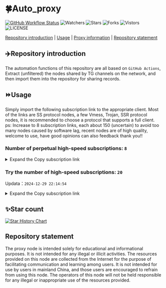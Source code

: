 # 🍀Auto_proxy
[![GitHub Workflow Status](https://img.shields.io/github/actions/workflow/status/PangTouY00/Auto_proxy/main.yml?branch=main)](https://github.com/PangTouY00/Auto_proxy/actions/workflows/main.yml?branch=main) 
![Watchers](https://img.shields.io/github/watchers/w1770946466/Auto_proxy) ![Stars](https://img.shields.io/github/stars/PangTouY00/Auto_proxy) ![Forks](https://img.shields.io/github/forks/w1770946466/Auto_proxy) ![Vistors](https://visitor-badge.laobi.icu/badge?page_id=PangTouY00.Auto_proxy) ![LICENSE](https://img.shields.io/badge/license-CC%20BY--SA%204.0-green.svg)

[Repository introduction](https://github.com/PangTouY00/Auto_proxy#Repositoryintroduction) | [Usage](https://github.com/PangTouY00/Auto_proxy#Usage) | [Proxy information](https://github.com/PangTouY00/Auto_proxy#Proxyinformation) | [Repository statement](https://github.com/PangTouY00/Auto_proxy#Repositorystatement)

## ✈️Repository introduction
The automation functions of this repository are all based on `GitHub Actions`,
Extract (unfiltered) the nodes shared by TG channels on the network, and then import them into the repository for sharing records.

## ⏩Usage
Simply import the following subscription link to the appropriate client. Most of the links are SS protocol nodes, a few Vmess, Trojan, SSR protocol nodes, it is recommended to choose a protocol that supports a full client.
ps: Increase to 8 subscription links, each about 150 (uncertain) to avoid too many nodes caused by software lag, recent nodes are of high quality, welcome to use, have good opinions can also feedback thank you!!

### Number of perpetual high-speed subscriptions: `8`

<details>
  <summary>Expand the Copy subscription link</summary>

  
- [Multiprotocol Base64 encoding](https://raw.githubusercontent.com/PangTouY00/Auto_proxy/main/Long_term_subscription1)
`https://raw.githubusercontent.com/PangTouY00/Auto_proxy/main/Long_term_subscription_num`
`Total number of merge nodes: 726`

- [Multiprotocol Base64 encoding](https://raw.githubusercontent.com/PangTouY00/Auto_proxy/main/Long_term_subscription1)
`https://raw.githubusercontent.com/PangTouY00/Auto_proxy/main/Long_term_subscription1`
`Total number of merge nodes: 91`

- [Multiprotocol Base64 encoding](https://raw.githubusercontent.com/PangTouY00/Auto_proxy/main/Long_term_subscription2)
`https://raw.githubusercontent.com/PangTouY00/Auto_proxy/main/Long_term_subscription2`
`Total number of merge nodes: 91`

- [Multiprotocol Base64 encoding](https://raw.githubusercontent.com/PangTouY00/Auto_proxy/main/Long_term_subscription3)
`https://raw.githubusercontent.com/PangTouY00/Auto_proxy/main/Long_term_subscription3`
`Total number of merge nodes: 91`

- [Multiprotocol Base64 encoding](https://raw.githubusercontent.com/PangTouY00/Auto_proxy/main/Long_term_subscription4)
`https://raw.githubusercontent.com/PangTouY00/Auto_proxy/main/Long_term_subscription4`
`Total number of merge nodes: 91`

- [Multiprotocol Base64 encoding](https://raw.githubusercontent.comPangTouY00/Auto_proxy/main/Long_term_subscription5)
`https://raw.githubusercontent.com/PangTouY00/Auto_proxy/main/Long_term_subscription5`
`Total number of merge nodes: 91`

- [Multiprotocol Base64 encoding](https://raw.githubusercontent.com/PangTouY00/Auto_proxy/main/Long_term_subscription6)
`https://raw.githubusercontent.com/PangTouY00/Auto_proxy/main/Long_term_subscription6`
`Total number of merge nodes: 91`

- [Multiprotocol Base64 encoding](https://raw.githubusercontent.com/PangTouY00/Auto_proxy/main/Long_term_subscription7)
`https://raw.githubusercontent.com/PangTouY00/Auto_proxy/main/Long_term_subscription7`
`Total number of merge nodes: 91`

- [Multiprotocol Base64 encoding](https://raw.githubusercontent.com/PangTouY00/Auto_proxy/main/Long_term_subscription8)
`https://raw.githubusercontent.com/PangTouY00/Auto_proxy/main/Long_term_subscription8`
`Total number of merge nodes: 89`

- [Clash subscription](https://raw.githubusercontent.com/PangTouY00/Auto_proxy/main/Long_term_subscription2.yaml)
`https://raw.githubusercontent.com/PangTouY00/Auto_proxy/main/Long_term_subscription1.yaml`


- [Clash subscription](https://raw.githubusercontent.com/PangTouY00/Auto_proxy/main/Long_term_subscription2.yaml)
`https://raw.githubusercontent.com/PangTouY00/Auto_proxy/main/Long_term_subscription2.yaml`


- [Clash subscription](https://raw.githubusercontent.com/PangTouY00/Auto_proxy/main/Long_term_subscription3.yaml)
`https://raw.githubusercontent.com/PangTouY00/Auto_proxy/main/Long_term_subscription3.yaml`
  
</details>

### Try the number of high-speed subscriptions: `20`
Updata：`2024-12-29 22:14:54`


<details>
  <summary>Expand the Copy subscription link</summary>  























































































































































































































































































































































































































































































































































































































































































































































































































































































































































































































































































































































































































































































































































































































































































































































































































































































































































































































































































































































































































































































































































































































































































































































































































































































































































































































































































































































































































































































































































































































































































































































































































































































































































































































































































































































































































































































































































































































































































































































































































































































































































































































































































































































































































































































































































































































































































































































































































































































































































































































































































































































































































































































































































































































































































































































































































































































































































































































































































































































































































































































































































































































































































































































































































































































































































































































































































































































































































































































































































































































































































































































































































































































































































































































































































































































































































































































































































































































































































































































































































































































































































































































































































































































































































































































































































































































































































































































































































































































































































































































































































































































































































































































































































































































































































































































































































































































































































































































































































































































































































































































































































































































































































































































































































































































































































































































































































































































































































































































































































































































































































































































































































































































































































































































































































































































































































































































































































































































































































































































































































































































































































































































































































































































































































































































































































































































































































































































































































































































































































































































































































































































































































































































































































































































































































































































































































































































































































































































































































































































































































































































































































































































































































































































































































































































































































































































































































































































































































































































































































































































































































































































































































































































































































































































































































































































































































































































































































































































































































































































































































































































































































































































































































































































































































































































































































































































































































































































































































































































































































































































































































































































































































































































































































































































































































































































































































































































































































































































































































































































































































































































































































































































































































































































































>Trial subscription：
`https://www.kuaidog009.top/api/v1/client/subscribe?token=2bffa8f9f3734796c558a77bef54a36a`




>Trial subscription：
`https://qingyun.zybs.eu.org/api/v1/client/subscribe?token=e691bd6e5185e2147338eff8ba11e415`




>Trial subscription：
`https://needss.link/api/v1/client/subscribe?token=1757ea20945118978027b28ed34164a0`




>Trial subscription：
`https://sulink.pro/api/v1/client/subscribe?token=2860d1100ed00a6ee7d1cd1c73662299`




>Trial subscription：
`https://ch.louwangzhiyu.xyz/api/v1/client/subscribe?token=4ef4e63521d258db5530a8edd4f91337`




>Trial subscription：
`https://lanmaoyun.icu/api/v1/client/subscribe?token=c6c508cdbf062499badd82c00dcd9ae8`




>Trial subscription：
`https://v2rayshare.githubrowcontent.com/2024/12/20241229.txt`




>Trial subscription：
`https://sq9xy6.cpminig.com/api/v1/client/subscribe?token=bdd5e54ee3a2c93aa983e2aeb69c8e32`




>Trial subscription：
`https://nodefree.githubrowcontent.com/2024/12/20241229.txt`




>Trial subscription：
`https://abyssvpn.com/api/v1/client/subscribe?token=ed4f799ef5f9b40fce6e2a9c84ce5aba`




>Trial subscription：
`https://vpn.sudatech.store/api/v1/client/subscribe?token=2a581b9919c6ea1e2651df2f4a4862a4`




>Trial subscription：
`https://fs.v2rayse.com/share/20241229/veowliarr5.txt`




>Trial subscription：
`https://xueyejiasu.com/api/v1/client/subscribe?token=6d6df9f18c5a0aa13ff8b30a725e67f4`




>Trial subscription：
`https://www.kuaidog006.top/api/v1/client/subscribe?token=3e99887eca502a768c24edc6201899ad`




>Trial subscription：
`https://www.kuaidog010.top/api/v1/client/subscribe?token=9d42ade3dda1c2c794d77b1e211fc777`




>Trial subscription：
`https://dl.vfkum.website/api/v1/client/subscribe?token=850bfe47021edad224bbe50ada7f9006`




>Trial subscription：
`https://vt.louwangzhiyu.xyz/api/v1/client/subscribe?token=1bb6421020ef462dfd145b8f4b2c85f3`




>Trial subscription：
`https://hy-2.com/api/v1/client/subscribe?token=a2061fc6d6c8e5c6ac70c8aec9c901e8`




>Trial subscription：
`https://dashuai.us/api/v1/client/subscribe?token=6d6b81d0c1c1f5bce7cc0af0797bef58`




>Trial subscription：
`https://a.aik88.top/api/v1/client/subscribe?token=b29c39f0ea31187663022f7c2331dc82`



</details>

## ✨Star count
[![Star History Chart](https://api.star-history.com/svg?repos=PangTouY00/Auto_proxy&type=Date)](https://star-history.com/#w1770946466/Auto_proxy&Date)



## Repository statement
The proxy node is intended solely for educational and informational purposes. It is not intended for any illegal or illicit activities. The resources provided on this node are collected from the Internet for the purpose of facilitating communication and learning among users. It is not intended for use by users in mainland China, and those users are encouraged to refrain from using this node. The operators of this node will not be held responsible for any illegal or inappropriate use of the resources provided.
